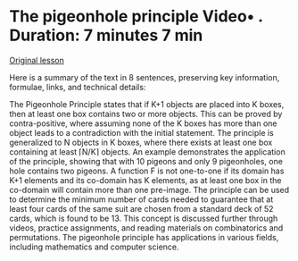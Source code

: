 # The pigeonhole principle Video• . Duration: 7 minutes 7 min

[Original lesson](https://www.coursera.org/learn/uol-discrete-mathematics/lecture/yOACm/the-pigeonhole-principle)

Here is a summary of the text in 8 sentences, preserving key information, formulae, links, and technical details:

The Pigeonhole Principle states that if K+1 objects are placed into K boxes, then at least one box contains two or more objects. This can be proved by contra-positive, where assuming none of the K boxes has more than one object leads to a contradiction with the initial statement. The principle is generalized to N objects in K boxes, where there exists at least one box containing at least ⌈N/K⌉ objects. An example demonstrates the application of the principle, showing that with 10 pigeons and only 9 pigeonholes, one hole contains two pigeons. A function F is not one-to-one if its domain has K+1 elements and its co-domain has K elements, as at least one box in the co-domain will contain more than one pre-image. The principle can be used to determine the minimum number of cards needed to guarantee that at least four cards of the same suit are chosen from a standard deck of 52 cards, which is found to be 13. This concept is discussed further through videos, practice assignments, and reading materials on combinatorics and permutations. The pigeonhole principle has applications in various fields, including mathematics and computer science.

